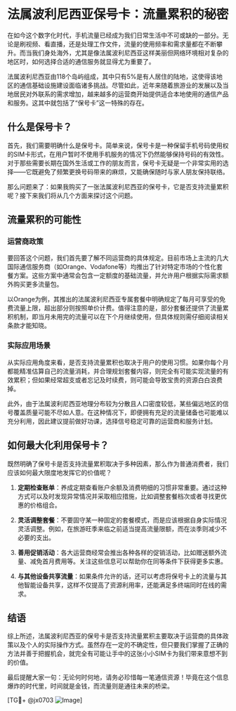 # 法属波利尼西亚保号卡：流量累积的秘密

在如今这个数字化时代，手机流量已经成为我们日常生活中不可或缺的一部分。无论是刷视频、看直播，还是处理工作文件，流量的使用频率和需求量都在不断攀升。而当我们身处海外，尤其是像法属波利尼西亚这样美丽但网络环境相对复杂的地区时，如何选择合适的通信服务就显得尤为重要了。

法属波利尼西亚由118个岛屿组成，其中只有5%是有人居住的陆地，这使得该地区的通信基础设施建设面临诸多挑战。尽管如此，近年来随着旅游业的发展以及当地居民对外联系的需求增加，越来越多的运营商开始提供适合本地使用的通信产品和服务。这其中就包括了“保号卡”这一特殊的存在。

## 什么是保号卡？

首先，我们需要明确什么是保号卡。简单来说，保号卡是一种保留手机号码使用权的SIM卡形式，在用户暂时不使用手机服务的情况下仍然能够保持号码的有效性。对于那些需要长期在国外生活或工作的朋友而言，保号卡无疑是一个非常实用的选择——它既避免了频繁更换号码带来的麻烦，又能确保随时与家人朋友保持联络。

那么问题来了：如果我购买了一张法属波利尼西亚的保号卡，它是否支持流量累积呢？接下来我们将从几个方面来探讨这个问题。

## 流量累积的可能性

### 运营商政策

要回答这个问题，我们首先要了解不同运营商的具体规定。目前市场上主流的几大国际通信服务商（如Orange、Vodafone等）均推出了针对特定市场的个性化套餐方案。这些方案中通常会包含一定额度的基础流量，并允许用户根据实际需求额外购买更多流量包。

以Orange为例，其推出的法属波利尼西亚专属套餐中明确规定了每月可享受的免费流量上限，超出部分则按照单价计费。值得注意的是，部分套餐还提供了流量累积机制，即当月未用完的流量可以在下个月继续使用，但具体规则需仔细阅读相关条款才能知晓。

### 实际应用场景

从实际应用角度来看，是否支持流量累积也取决于用户的使用习惯。如果你每个月都能精准估算自己的流量消耗，并合理规划套餐内容，则完全有可能实现流量的有效累积；但如果经常超支或者忘记及时续费，则可能会导致宝贵的资源白白浪费掉。

此外，由于法属波利尼西亚地理分布较为分散且人口密度较低，某些偏远地区的信号覆盖质量可能不尽如人意。在这种情况下，即便拥有充足的流量储备也可能难以充分利用，因此建议提前做好功课，选择信号稳定可靠的运营商和服务计划。

## 如何最大化利用保号卡？

既然明确了保号卡是否支持流量累积取决于多种因素，那么作为普通消费者，我们应该如何最大限度地发挥它的价值呢？

1. **定期检查账单**：养成定期查看账户余额及消费明细的习惯非常重要。通过这种方式可以及时发现异常情况并采取相应措施，比如调整套餐档次或者寻找更优惠的价格组合。
   
2. **灵活调整套餐**：不要固守某一种固定的套餐模式，而是应该根据自身实际情况灵活调整。例如，在旅游旺季来临之前适当提高流量限额，而在淡季则减少不必要的支出。

3. **善用促销活动**：各大运营商经常会推出各种各样的促销活动，比如赠送额外流量、减免首月费用等。关注这些信息可以帮助你在同等条件下获得更多实惠。

4. **与其他设备共享流量**：如果条件允许的话，还可以考虑将保号卡上的流量与其他智能设备共享，这样不仅提高了资源利用率，还能满足多终端同时在线的需求。

## 结语

综上所述，法属波利尼西亚的保号卡是否支持流量累积主要取决于运营商的具体政策以及个人的实际操作方式。虽然存在一定的不确定性，但只要我们掌握了正确的方法并善于把握机会，就完全有可能让手中的这张小小SIM卡为我们带来意想不到的价值。

最后提醒大家一句：无论何时何地，请务必珍惜每一笔通信资源！毕竟在这个信息爆炸的时代里，时间就是金钱，而流量则是通往未来的桥梁。

[TG💪+ @jx0703 ![Image](https://github.com/user-attachments/assets/dbca1d08-cadb-493c-b0ec-ad6f7a83f270)]